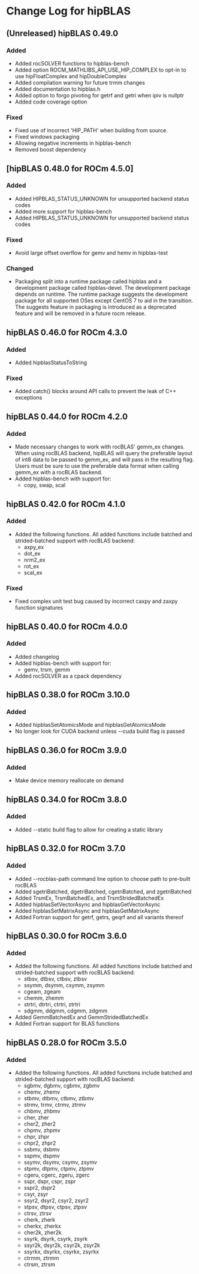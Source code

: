 # Change Log for hipBLAS

## (Unreleased) hipBLAS 0.49.0
### Added
- Added rocSOLVER functions to hipblas-bench
- Added option ROCM_MATHLIBS_API_USE_HIP_COMPLEX to opt-in to use hipFloatComplex and hipDoubleComplex
- Added compilation warning for future trmm changes
- Added documentation to hipblas.h
- Added option to forgo pivoting for getrf and getri when ipiv is nullptr
- Added code coverage option

### Fixed
- Fixed use of incorrect 'HIP_PATH' when building from source.
- Fixed windows packaging
- Allowing negative increments in hipblas-bench
- Removed boost dependency

## [hipBLAS 0.48.0 for ROCm 4.5.0]
### Added
- Added HIPBLAS_STATUS_UNKNOWN for unsupported backend status codes
- Added more support for hipblas-bench
- Added HIPBLAS_STATUS_UNKNOWN for unsupported backend status codes

### Fixed
- Avoid large offset overflow for gemv and hemv in hipblas-test

### Changed
- Packaging split into a runtime package called hipblas and a development package called hipblas-devel. The development package depends on runtime. The runtime package suggests the development package for all supported OSes except CentOS 7 to aid in the transition. The suggests feature in packaging is introduced as a deprecated feature and will be removed in a future rocm release.

## hipBLAS 0.46.0 for ROCm 4.3.0
### Added
- Added hipblasStatusToString

### Fixed
- Added catch() blocks around API calls to prevent the leak of C++ exceptions

## hipBLAS 0.44.0 for ROCm 4.2.0
### Added
- Made necessary changes to work with rocBLAS' gemm_ex changes. When using rocBLAS backend, hipBLAS will query the preferable
  layout of int8 data to be passed to gemm_ex, and will pass in the resulting flag. Users must be sure to use the preferable
  data format when calling gemm_ex with a rocBLAS backend.
- Added hipblas-bench with support for:
    - copy, swap, scal

## hipBLAS 0.42.0 for ROCm 4.1.0
### Added
- Added the following functions. All added functions include batched and strided-batched support with rocBLAS backend:
    - axpy_ex
    - dot_ex
    - nrm2_ex
    - rot_ex
    - scal_ex

### Fixed
- Fixed complex unit test bug caused by incorrect caxpy and zaxpy function signatures

## hipBLAS 0.40.0 for ROCm 4.0.0
### Added
- Added changelog
- Added hipblas-bench with support for:
    - gemv, trsm, gemm
- Added rocSOLVER as a cpack dependency

## hipBLAS 0.38.0 for ROCm 3.10.0
### Added
- Added hipblasSetAtomicsMode and hipblasGetAtomicsMode
- No longer look for CUDA backend unless --cuda build flag is passed

## hipBLAS 0.36.0 for ROCm 3.9.0
### Added
- Make device memory reallocate on demand

## hipBLAS 0.34.0 for ROCm 3.8.0
### Added
- Added --static build flag to allow for creating a static library

## hipBLAS 0.32.0 for ROCm 3.7.0
### Added
- Added --rocblas-path command line option to choose path to pre-built rocBLAS
- Added sgetriBatched, dgetriBatched, cgetriBatched, and zgetriBatched
- Added TrsmEx, TrsmBatchedEx, and TrsmStridedBatchedEx
- Added hipblasSetVectorAsync and hipblasGetVectorAsync
- Added hipblasSetMatrixAsync and hipblasGetMatrixAsync
- Added Fortran support for getrf, getrs, geqrf and all variants thereof

## hipBLAS 0.30.0 for ROCm 3.6.0
### Added
- Added the following functions. All added functions include batched and strided-batched support with rocBLAS backend:
    - stbsv, dtbsv, ctbsv, ztbsv
    - ssymm, dsymm, csymm, zsymm
    - cgeam, zgeam
    - chemm, zhemm
    - strtri, dtrtri, ctrtri, ztrtri
    - sdgmm, ddgmm, cdgmm, zdgmm
- Added GemmBatchedEx and GemmStridedBatchedEx
- Added Fortran support for BLAS functions

## hipBLAS 0.28.0 for ROCm 3.5.0
### Added
- Added the following functions. All added functions include batched and strided-batched support with rocBLAS backend:
    - sgbmv, dgbmv, cgbmv, zgbmv
    - chemv, zhemv
    - stbmv, dtbmv, ctbmv, ztbmv
    - strmv, trmv, ctrmv, ztrmv
    - chbmv, zhbmv
    - cher, zher
    - cher2, zher2
    - chpmv, zhpmv
    - chpr, zhpr
    - chpr2, zhpr2
    - ssbmv, dsbmv
    - sspmv, dspmv
    - ssymv, dsymv, csymv, zsymv
    - stpmv, dtpmv, ctpmv, ztpmv
    - cgeru, cgerc, zgeru, zgerc
    - sspr, dspr, cspr, zspr
    - sspr2, dspr2
    - csyr, zsyr
    - ssyr2, dsyr2, csyr2, zsyr2
    - stpsv, dtpsv, ctpsv, ztpsv
    - ctrsv, ztrsv
    - cherk, zherk
    - cherkx, zherkx
    - cher2k, zher2k
    - ssyrk, dsyrk, csyrk, zsyrk
    - ssyr2k, dsyr2k, csyr2k, zsyr2k
    - ssyrkx, dsyrkx, csyrkx, zsyrkx
    - ctrmm, ztrmm
    - ctrsm, ztrsm
